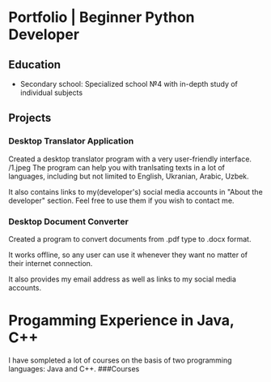 # Portfolio | Beginner Python Developer

## Education
- Secondary school: Specialized school №4 with in-depth study of individual subjects


## Projects
### Desktop Translator Application

Created a desktop translator program with a very user-friendly interface.
/1.jpeg
The program can help you with tranlsating texts in a lot of languages, including but not limited to English, Ukranian, Arabic, Uzbek. 

It also contains links to my(developer's) social media accounts in "About the developer" section. Feel free to use them if you wish to contact me.

### Desktop Document Converter

Created a program to convert documents from .pdf type to .docx format.

It works offline, so any user can use it whenever they want no matter of their internet connection.

It also provides my email address as well as links to my social media accounts.


# Progamming Experience in Java, C++
I have sompleted a lot of courses on the basis of two programming languages: Java and C++. 
###Courses
